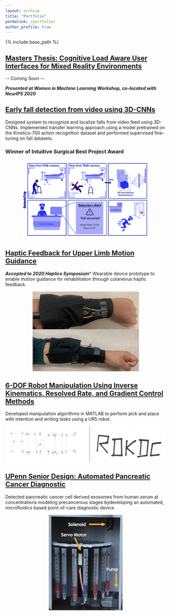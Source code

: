 ```yaml
---
layout: archive
title: "Portfolio"
permalink: /portfolio/
author_profile: true
---
```

{% include base_path %}

## [Masters Thesis: Cognitive Load Aware User Interfaces for Mixed Reality Environments](/portfolio/mastersThesis)
-- Coming Soon --            

***Presented at Women in Machine Learning Workshop, co-located with NeurIPS 2020***

## [Early fall detection from video using 3D-CNNs](/portfolio/fallDetection)
Designed system to recognize and localize falls from video feed using 3D-CNNs. Implemented transfer learning approach using a model pretrained on the Kinetics-700 action recognition dataset and performed supervised fine-tuning on fall datasets.  

### Winner of Intuitive Surgical Best Project Award

<div align="center">
  <img src='/images/dl2020/dl2020_storyBoard.png' width="400px"/>
</div>

## [Haptic Feedback for Upper Limb Motion Guidance](/portfolio/hapticGuidance)
***Accepted to 2020 Haptics Symposium****
Wearable device prototype to enable motion guidance for rehabilitation through cutaneous haptic feedback.          

<div align="center">      
  <img src='/images/haptic.png'>
</div>

## [6-DOF Robot Manipulation Using Inverse Kinematics, Resolved Rate, and Gradient Control Methods](/portfolio/rdkdc)
Developed manipulation algorithms in MATLAB to perform pick and place with intention and writing tasks using a UR5 robot.          
<div align="center">      
  <img src='/images/rdkdc.png'>
</div>

## [UPenn Senior Design: Automated Pancreatic Cancer Diagnostic](/portfolio/UPennSeniorDesign)
Detected pancreatic cancer cell derived exosomes from human serum at concentrations modeling precancerous stages bydeveloping an automated, microfluidics based point-of-care diagnostic device. 
<div align="center">      
  <img src='/images/seniorDesign/inside.png'>
</div>
